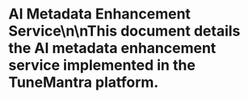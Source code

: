 # AI Metadata Enhancement Service\n\nThis document details the AI metadata enhancement service implemented in the TuneMantra platform.
